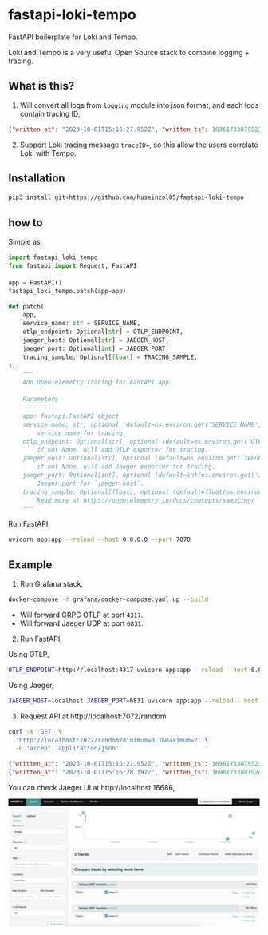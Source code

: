 # fastapi-loki-tempo

FastAPI boilerplate for Loki and Tempo. 

Loki and Tempo is a very useful Open Source stack to combine logging + tracing.

## What is this?

1. Will convert all logs from `logging` module into json format, and each logs contain tracing ID,

```json
{"written_at": "2023-10-01T15:16:27.952Z", "written_ts": 1696173387952311000, "msg": "I sleep for 0.23938469734819534 seconds", "type": "log", "logger": "root", "thread": "MainThread", "level": "INFO", "module": "app", "line_no": 23, "correlation_id": "7e2b2e38-606d-11ee-80fc-6905893e1fcd", "traceID": "2a8642fab4a4c6e22224ca24e8815670", "trace_message": "traceID=2a8642fab4a4c6e22224ca24e8815670", "dd.trace_id": "2460313556319557232"}
```

2. Support Loki tracing message `traceID=`, so this allow the users correlate Loki with Tempo.

## Installation

```bash
pip3 install git+https://github.com/huseinzol05/fastapi-loki-tempo
```

## how to

Simple as,

```python
import fastapi_loki_tempo
from fastapi import Request, FastAPI

app = FastAPI()
fastapi_loki_tempo.patch(app=app)
```

```python
def patch(
    app,
    service_name: str = SERVICE_NAME,
    otlp_endpoint: Optional[str] = OTLP_ENDPOINT,
    jaeger_host: Optional[str] = JAEGER_HOST,
    jaeger_port: Optional[int] = JAEGER_PORT,
    tracing_sample: Optional[float] = TRACING_SAMPLE,
):
    """
    Add OpenTelemetry tracing for FastAPI app.

    Parameters
    ----------
    app: fastapi.FastAPI object
    service_name: str, optional (default=os.environ.get('SERVICE_NAME', 'fastapi'))
        service name for tracing.
    otlp_endpoint: Optional[str], optional (default=os.environ.get('OTLP_ENDPOINT', None))
        if not None, will add OTLP exporter for tracing.
    jaeger_host: Optional[str], optional (default=os.environ.get('JAEGER_HOST', None))
        if not None, will add Jaeger exporter for tracing.
    jaeger_port: Optional[int], optional (default=int(os.environ.get('JAEGER_PORT', 6831)))
        Jaeger port for `jaeger_host`.
    tracing_sample: Optional[float], optional (default=float(os.environ.get('TRACING_SAMPLE', 1.0)))
        Read more at https://opentelemetry.io/docs/concepts/sampling/
    """
```

Run FastAPI,

```bash
uvicorn app:app --reload --host 0.0.0.0 --port 7070
```

## Example

1. Run Grafana stack,

```bash
docker-compose -f grafana/docker-compose.yaml up --build
```

- Will forward GRPC OTLP at port `4317`.
- Will forward Jaeger UDP at port `6831`.

2. Run FastAPI,

Using OTLP,

```bash
OTLP_ENDPOINT=http://localhost:4317 uvicorn app:app --reload --host 0.0.0.0 --port 7072
```

Using Jaeger,

```bash
JAEGER_HOST=localhost JAEGER_PORT=6831 uvicorn app:app --reload --host 0.0.0.0 --port 7072
```

3. Request API at http://localhost:7072/random

```bash
curl -X 'GET' \
  'http://localhost:7072/random?minimum=0.1&maximum=2' \
  -H 'accept: application/json'
```

```json
{"written_at": "2023-10-01T15:16:27.952Z", "written_ts": 1696173387952311000, "msg": "I sleep for 0.23938469734819534 seconds", "type": "log", "logger": "root", "thread": "MainThread", "level": "INFO", "module": "app", "line_no": 23, "correlation_id": "7e2b2e38-606d-11ee-80fc-6905893e1fcd", "traceID": "2a8642fab4a4c6e22224ca24e8815670", "trace_message": "traceID=2a8642fab4a4c6e22224ca24e8815670", "dd.trace_id": "2460313556319557232"}
{"written_at": "2023-10-01T15:16:28.192Z", "written_ts": 1696173388192492000, "type": "request", "correlation_id": "7e2b2e38-606d-11ee-80fc-6905893e1fcd", "remote_user": "-", "request": "/random", "referer": "http://localhost:7072/docs", "x_forwarded_for": "-", "protocol": "HTTP/1.1", "method": "GET", "remote_ip": "127.0.0.1", "request_size_b": -1, "remote_host": "127.0.0.1", "remote_port": 59378, "request_received_at": "2023-10-01T15:16:27.951Z", "response_time_ms": 240, "response_status": 200, "response_size_b": "51", "response_content_type": "application/json", "response_sent_at": "2023-10-01T15:16:28.192Z", "traceID": "2a8642fab4a4c6e22224ca24e8815670", "trace_message": "traceID=2a8642fab4a4c6e22224ca24e8815670", "dd.trace_id": "2460313556319557232"}
```

You can check Jaeger UI at http://localhost:16686,

<img src="jaeger.png" width="800px">
